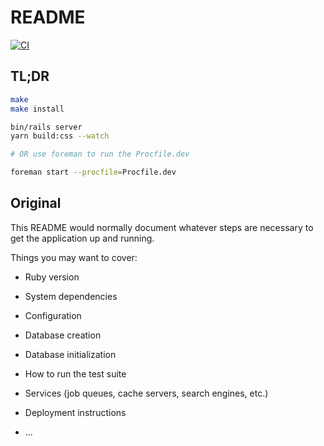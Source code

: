 # README

[![CI](https://github.com/saramic/party-quotes/actions/workflows/ci.yml/badge.svg)
](https://github.com/saramic/party-quotes/actions/workflows/ci.yml)

## TL;DR

```sh
make
make install

bin/rails server
yarn build:css --watch

# OR use foreman to run the Procfile.dev

foreman start --procfile=Procfile.dev
```

## Original

This README would normally document whatever steps are necessary to get the
application up and running.

Things you may want to cover:

* Ruby version

* System dependencies

* Configuration

* Database creation

* Database initialization

* How to run the test suite

* Services (job queues, cache servers, search engines, etc.)

* Deployment instructions

* ...
